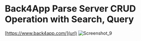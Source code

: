 # Back4App Parse Server CRUD Operation with Search, Query 
[https://www.back4app.com/](url)
![Screenshot_9](https://user-images.githubusercontent.com/22006238/83961428-bd326e80-a8b4-11ea-9135-eb76755f5fdd.png)

